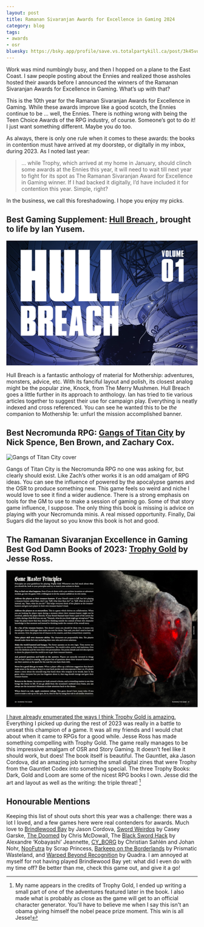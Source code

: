 ```yaml
---
layout: post
title: Ramanan Sivaranjan Awards for Excellence in Gaming 2024
category: blog
tags:
- awards
- osr
bluesky: https://bsky.app/profile/save.vs.totalpartykill.ca/post/3k45vqtp44t25
---
```


Work was mind numbingly busy, and then I hopped on a plane to the East Coast. I saw people posting about the Ennies and realized those assholes hosted their awards before I announced the winners of the Ramanan Sivaranjan Awards for Excellence in Gaming. What’s up with that?

This is the 10th year for the Ramanan Sivaranjan Awards for Excellence in Gaming. While these awards improve like a good scotch, the Ennies continue to be ... well, the Ennies. There is nothing wrong with being the Teen Choice Awards of the RPG industry, of course. Someone’s got to do it! I just want something different. Maybe you do too.

As always, there is only one rule when it comes to these awards: the books in contention must have arrived at my doorstep, or digitally in my inbox, during 2023. As I noted last year:

> ... while Trophy, which arrived at my home in January, should clinch some awards at the Ennies this year, it will need to wait till next year to fight for its spot as The Ramanan Sivaranjan Award for Excellence in Gaming winner. If I had backed it digitally, I’d have included it for contention this year. Simple, right?

In the business, we call this foreshadowing. I hope you enjoy my picks. 

## Best Gaming Supplement: [Hull Breach ][hb], brought to life by Ian Yusem.

![Hull Breach Cover](/assets/img/awards-2024-hull-breach.png)

Hull Breach is a fantastic anthology of material for Mothership: adventures, monsters, advice, etc. With its fanciful layout and polish, its closest analog might be the popular zine, Knock, from The Merry Mushmen. Hull Breach goes a little further in its approach to anthology. Ian has tried to tie various articles together to suggest their use for campaign play. Everything is neatly indexed and cross referenced. You can see he wanted this to be _the_ companion to Mothership 1e: unfurl the mission accomplished banner.

## Best Necromunda RPG: [Gangs of Titan City][gotc] by Nick Spence, Ben Brown, and Zachary Cox.

![Gangs of Titan City cover](/assets/img/awards-2024-gangs-of-titan-city.png)

Gangs of Titan City is the Necromunda RPG no one was asking for, but clearly should exist. Like Zach’s other works it is an odd amalgam of RPG ideas. You can see the influence of powered by the apocalypse games and the OSR to produce something new. This game feels so weird and niche I would love to see it find a wider audience. There is a strong emphasis on tools for the GM to use to make a session of gaming go. Some of that story game influence, I suppose. The only thing this book is missing is advice on playing with your Necromunda minis. A real missed opportunity. Finally, Dai Sugars did the layout so you know this book is hot and good.

## The Ramanan Sivaranjan Excellence in Gaming Best God Damn Books of 2023: [Trophy Gold][tg] by Jesse Ross.

![GM Advice in Trophy Gold](/assets/img/trophy-gold-3.jpg)

[I have already enumerated the ways I think Trophy Gold is amazing.][1] Everything I picked up during the rest of 2023 was really in a battle to unseat this champion of a game. It was all my friends and I would chat about when it came to RPGs for a good while. Jesse Ross has made something compelling with Trophy Gold. The game really manages to be this impressive amalgam of OSR and Story Gaming. It doesn’t feel like it should work, but does! The book itself is beautiful. The Gauntlet, aka Jason Cordova, did an amazing job turning the small digital zines that were Trophy from the Gauntlet Codex into something special. The three Trophy Books: Dark, Gold and  Loom are some of the nicest RPG books I own. Jesse did the art and layout as well as the writing: the triple threat! [^1]

## Honourable Mentions

Keeping this list of shout outs short this year was a challenge: there was a lot I loved, and a few games here were real contenders for awards. Much love to [Brindlewood Bay][bb] by Jason Cordova, [Sword Weirdos][sw] by Casey Garske, [The Doomed][td] by Chris McDowall, The [Black Sword Hack][bsh] by Alexandre ‘Kobayashi’ Jeannette, [CY_BORG][cb] by Christian Sahlén and Johan Nohr, [NooFutra][nf] by Scrap Princess, [Barkeep on the Borderlands][bkb] by Prismatic Wasteland, and [Warped Beyond Recognition][wbr] by Quadra. I am annoyed at myself for not having played Brindlewood Bay yet: what did I even do with my time off? Be better than me, check this game out, and give it a go!

[^1]: My name appears in the credits of Trophy Gold, I ended up writing a small part of one of the adventures featured later in the book. I also made what is probably as close as the game will get to an official character generator. You'll have to believe me when I say this isn't an obama giving himself the nobel peace prize moment. This win is all Jesse!


[td]: https://www.ospreypublishing.com/ca/doomed-9781472854254/
[hb]: https://www.hullbreachrpg.com/
[gotc]: https://soulmuppet-store.co.uk/products/gangs-of-titan-city-1
[tg]: https://trophyrpg.com/
[sw]: https://www.drivethrurpg.com/en/product/437324/Sword-Weirdos
[bsh]: https://www.themerrymushmen.com/product/black-sword-hack-ultimate-chaos-edition/
[cb]: https://cy-borg.io/
[nf]: https://scrapprincess.itch.io/noofutra-pdf-edition
[bkb]: https://www.prismaticwasteland.com/shop/p/barkeep-on-the-borderlands
[wbr]: https://ultraparadiso.itch.io/warped
[bb]: https://www.gauntlet-rpg.com/brindlewood-bay.html

[1]: https://save.vs.totalpartykill.ca/review/trophy-gold/

